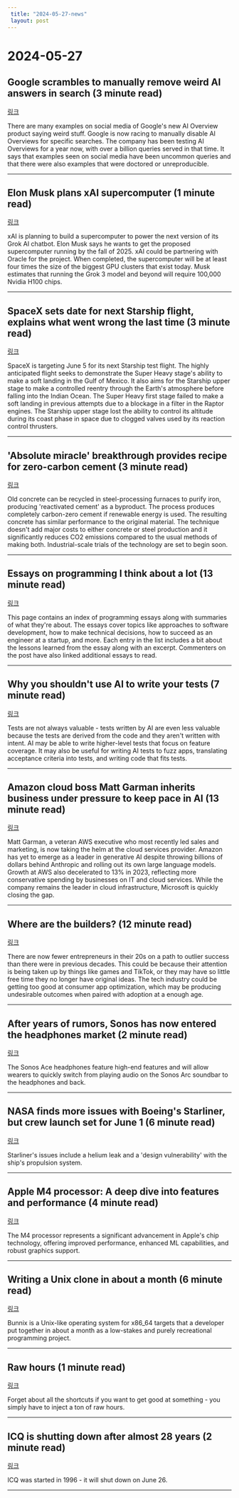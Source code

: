 ```yaml
---
 title: "2024-05-27-news"
 layout: post
---
```

<h1>2024-05-27</h1><h2>Google scrambles to manually remove weird AI answers in search (3 minute read)</h2><p><a href="https://www.theverge.com/2024/5/24/24164119/google-ai-overview-mistakes-search-race-openai?utm_source=tldrnewsletter">링크</a>  </p><p>There are many examples on social media of Google's new AI Overview product saying weird stuff. Google is now racing to manually disable AI Overviews for specific searches. The company has been testing AI Overviews for a year now, with over a billion queries served in that time. It says that examples seen on social media have been uncommon queries and that there were also examples that were doctored or unreproducible. </p><hr /><h2>Elon Musk plans xAI supercomputer (1 minute read)</h2><p><a href="https://www.cnbc.com/2024/05/25/elon-musk-plans-xai-supercomputer-the-information-reports.html?utm_source=tldrnewsletter">링크</a>  </p><p>xAI is planning to build a supercomputer to power the next version of its Grok AI chatbot. Elon Musk says he wants to get the proposed supercomputer running by the fall of 2025. xAI could be partnering with Oracle for the project. When completed, the supercomputer will be at least four times the size of the biggest GPU clusters that exist today. Musk estimates that running the Grok 3 model and beyond will require 100,000 Nvidia H100 chips. </p><hr /><h2>SpaceX sets date for next Starship flight, explains what went wrong the last time (3 minute read)</h2><p><a href="https://arstechnica.com/space/2024/05/spacex-sets-next-starship-flight-date-will-focus-on-propulsion-and-landing/?utm_source=tldrnewsletter">링크</a>  </p><p>SpaceX is targeting June 5 for its next Starship test flight. The highly anticipated flight seeks to demonstrate the Super Heavy stage's ability to make a soft landing in the Gulf of Mexico. It also aims for the Starship upper stage to make a controlled reentry through the Earth's atmosphere before falling into the Indian Ocean. The Super Heavy first stage failed to make a soft landing in previous attempts due to a blockage in a filter in the Raptor engines. The Starship upper stage lost the ability to control its altitude during its coast phase in space due to clogged valves used by its reaction control thrusters. </p><hr /><h2>'Absolute miracle' breakthrough provides recipe for zero-carbon cement (3 minute read)</h2><p><a href="https://newatlas.com/materials/concrete-steel-recycle-cambridge-zero-carbon-cement/?utm_source=tldrnewsletter">링크</a>  </p><p>Old concrete can be recycled in steel-processing furnaces to purify iron, producing 'reactivated cement' as a byproduct. The process produces completely carbon-zero cement if renewable energy is used. The resulting concrete has similar performance to the original material. The technique doesn't add major costs to either concrete or steel production and it significantly reduces CO2 emissions compared to the usual methods of making both. Industrial-scale trials of the technology are set to begin soon. </p><hr /><h2>Essays on programming I think about a lot (13 minute read)</h2><p><a href="https://www.benkuhn.net/progessays/?utm_source=tldrnewsletter">링크</a>  </p><p>This page contains an index of programming essays along with summaries of what they're about. The essays cover topics like approaches to software development, how to make technical decisions, how to succeed as an engineer at a startup, and more. Each entry in the list includes a bit about the lessons learned from the essay along with an excerpt. Commenters on the post have also linked additional essays to read. </p><hr /><h2>Why you shouldn't use AI to write your tests (7 minute read)</h2><p><a href="https://swizec.com/blog/why-you-shouldnt-use-ai-to-write-your-tests/?utm_source=tldrnewsletter">링크</a>  </p><p>Tests are not always valuable - tests written by AI are even less valuable because the tests are derived from the code and they aren't written with intent. AI may be able to write higher-level tests that focus on feature coverage. It may also be useful for writing AI tests to fuzz apps, translating acceptance criteria into tests, and writing code that fits tests. </p><hr /><h2>Amazon cloud boss Matt Garman inherits business under pressure to keep pace in AI (13 minute read)</h2><p><a href="https://www.cnbc.com/2024/05/23/amazons-new-cloud-boss-inherits-a-business-at-crossroads-over-ai.html?utm_source=tldrnewsletter">링크</a>  </p><p>Matt Garman, a veteran AWS executive who most recently led sales and marketing, is now taking the helm at the cloud services provider. Amazon has yet to emerge as a leader in generative AI despite throwing billions of dollars behind Anthropic and rolling out its own large language models. Growth at AWS also decelerated to 13% in 2023, reflecting more conservative spending by businesses on IT and cloud services. While the company remains the leader in cloud infrastructure, Microsoft is quickly closing the gap. </p><hr /><h2>Where are the builders? (12 minute read)</h2><p><a href="https://near.blog/where-are-the-builders/?utm_source=tldrnewsletter">링크</a>  </p><p>There are now fewer entrepreneurs in their 20s on a path to outlier success than there were in previous decades. This could be because their attention is being taken up by things like games and TikTok, or they may have so little free time they no longer have original ideas. The tech industry could be getting too good at consumer app optimization, which may be producing undesirable outcomes when paired with adoption at a enough age. </p><hr /><h2>After years of rumors, Sonos has now entered the headphones market (2 minute read)</h2><p><a href="https://arstechnica.com/gadgets/2024/05/pricey-sonos-ace-headphones-move-the-company-beyond-speakers-for-the-first-time/?utm_source=tldrnewsletter">링크</a>  </p><p>The Sonos Ace headphones feature high-end features and will allow wearers to quickly switch from playing audio on the Sonos Arc soundbar to the headphones and back. </p><hr /><h2>NASA finds more issues with Boeing's Starliner, but crew launch set for June 1 (6 minute read)</h2><p><a href="https://arstechnica.com/space/2024/05/nasa-and-boeing-are-getting-comfortable-launching-starliner-with-a-known-leak/?utm_source=tldrnewsletter">링크</a>  </p><p>Starliner's issues include a helium leak and a 'design vulnerability' with the ship's propulsion system. </p><hr /><h2>Apple M4 processor: A deep dive into features and performance (4 minute read)</h2><p><a href="https://www.androidauthority.com/apple-m4-processor-features-performance-3445467/?utm_source=tldrnewsletter">링크</a>  </p><p>The M4 processor represents a significant advancement in Apple's chip technology, offering improved performance, enhanced ML capabilities, and robust graphics support. </p><hr /><h2>Writing a Unix clone in about a month (6 minute read)</h2><p><a href="https://drewdevault.com/2024/05/24/2024-05-24-Bunnix.html?utm_source=tldrnewsletter">링크</a>  </p><p>Bunnix is a Unix-like operating system for x86_64 targets that a developer put together in about a month as a low-stakes and purely recreational programming project. </p><hr /><h2>Raw hours (1 minute read)</h2><p><a href="https://stern.bearblog.dev/raw-hours/?utm_source=tldrnewsletter">링크</a>  </p><p>Forget about all the shortcuts if you want to get good at something - you simply have to inject a ton of raw hours. </p><hr /><h2>ICQ is shutting down after almost 28 years (2 minute read)</h2><p><a href="https://www.theverge.com/2024/5/25/24164579/icq-shut-down-june?utm_source=tldrnewsletter">링크</a>  </p><p>ICQ was started in 1996 - it will shut down on June 26. </p><hr />